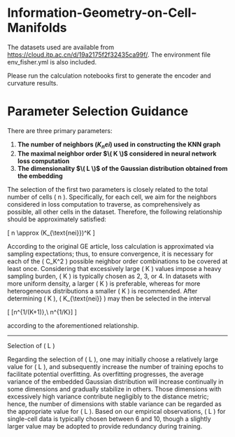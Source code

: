 # Information-Geometry-on-Cell-Manifolds

The datasets used are available from https://cloud.itp.ac.cn/d/19a2175f2f32435ca99f/. The environment file env_fisher.yml is also included.

Please run the calculation notebooks first to generate the encoder and curvature results.

# Parameter Selection Guidance

There are three primary parameters:

1. **The number of neighbors $( K_nei )$ used in constructing the KNN graph**
2. **The maximal neighbor order $\( K \)$ considered in neural network loss computation**
3. **The dimensionality $\( L \)$ of the Gaussian distribution obtained from the embedding**

The selection of the first two parameters is closely related to the total number of cells \( n \). Specifically, for each cell, we aim for the neighbors considered in loss computation to traverse, as comprehensively as possible, all other cells in the dataset. Therefore, the following relationship should be approximately satisfied:

\[
n \approx (K_{\text{nei}})^K
\]

According to the original GE article, loss calculation is approximated via sampling expectations; thus, to ensure convergence, it is necessary for each of the \( C_K^2 \) possible neighbor order combinations to be covered at least once. Considering that excessively large \( K \) values impose a heavy sampling burden, \( K \) is typically chosen as 2, 3, or 4. In datasets with more uniform density, a larger \( K \) is preferable, whereas for more heterogeneous distributions a smaller \( K \) is recommended. After determining \( K \), \( K_{\text{nei}} \) may then be selected in the interval

\[
[n^{1/(K+1)},\ n^{1/K}]
\]

according to the aforementioned relationship.

---

Selection of \( L \)

Regarding the selection of \( L \), one may initially choose a relatively large value for \( L \), and subsequently increase the number of training epochs to facilitate potential overfitting. As overfitting progresses, the average variance of the embedded Gaussian distribution will increase continually in some dimensions and gradually stabilize in others. Those dimensions with excessively high variance contribute negligibly to the distance metric; hence, the number of dimensions with stable variance can be regarded as the appropriate value for \( L \). Based on our empirical observations, \( L \) for single-cell data is typically chosen between 6 and 10, though a slightly larger value may be adopted to provide redundancy during training.
